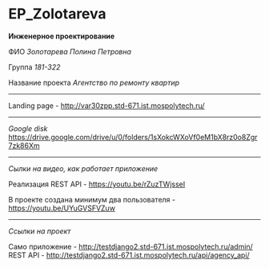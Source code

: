 # EP_Zolotareva

__Инженерное проектирование__

ФИО _Золотарева Полина Петровна_
 
Группа _181-322_ 

Название проекта _Агентство по ремонту квартир_

__________

Landing page - http://var30zpp.std-671.ist.mospolytech.ru/
__________

_Google disk_ https://drive.google.com/drive/u/0/folders/1sXokcWXoVf0eM1bX8rz0o8Zgr7zk86Xm

__________

_Сылки на видео, как работает приложение_

Реализация REST API -
https://youtu.be/rZuzTWjsseI

В проекте создана минимум два пользователя -
https://youtu.be/UYuGVSFVZuw
__________

_Ссылки на проект_

Само приложение - http://testdjango2.std-671.ist.mospolytech.ru/admin/
REST API - http://testdjango2.std-671.ist.mospolytech.ru/api/agency_api/
